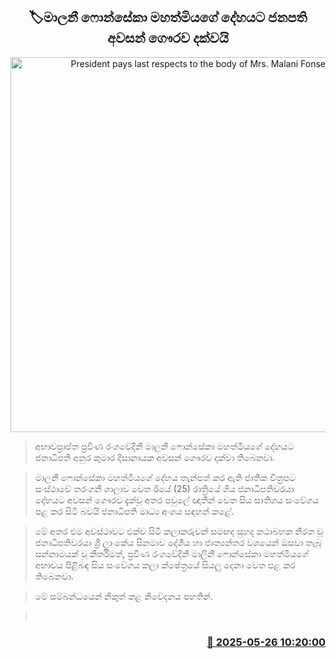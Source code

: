<p align='center'><b><h2 align='center' title='President pays last respects to the body of Mrs. Malani Fonseka'>🏷මාලනී ෆොන්සේකා මහත්මියගේ දේහයට ජනපති අවසන් ගෞරව දක්වයි</h2></b></p>
<p align='center'><img src='https://helakuru.sgp1.cdn.digitaloceanspaces.com/esana/images/lib/anura-president-malani.jpg' width='600' alt='President pays last respects to the body of Mrs. Malani Fonseka'></p>

> අභාවප්‍රාප්ත ප්‍රවීණ රංගවේදිනී මාලනී ෆොන්සේකා මහත්මියගේ දේහයට ජනාධිපති අනුර කුමාර දිසානායක අවසන් ගෞරව දක්වා තිබෙනවා.

> මාලනී ෆොන්සේකා මහත්මියගේ දේහය තැන්පත් කර ඇති ජාතික චිත්‍රපට සංස්ථාවේ තරංගනී ශාලාව වෙත ඊයේ (25) රාත්‍රියේ ගිය ජනාධිපතිවරයා දේහයට අවසන් ගෞරව දැක්වූ අතර පවුලේ ඥාතීන් වෙත සිය සාතිශය සංවේගය පළ කර සිටි බවයි ජනාධිපති මාධ්‍ය අංශය සඳහන් කළේ.

> මේ අතර එම අවස්ථාවට එක්ව සිටි කලාකරුවන් සමඟද සුහද කථාබහක නිරත වූ ජනාධිපතිවරයා ශ්‍රී ලාංකේය සිනමාව දේශීය හා ජාත්‍යන්තර වශයෙන් ඔසවා තැබූ සන්නාමයක් වූ කීර්තිමත්, ප්‍රවීණ රංගවේදිනී මාලිනී ෆොන්සේකා මහත්මියගේ අභාවය පිළිබඳ සිය සංවේගය කලා ක්ෂේත්‍රයේ සියලු දෙනා වෙත පළ කර තිබෙනවා.

> මේ සම්බන්ධයෙන් නිකුත් කළ නිවේදනය පහතින්.

>  



<h3 align='right'><a href='https://www.helakuru.lk/esana/p/110425/'>📅 2025-05-26 10:20:00</a></h3>
